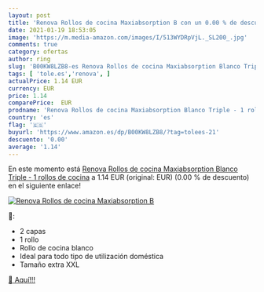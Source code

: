 ```yaml
---
layout: post
title: 'Renova Rollos de cocina Maxiabsorption B con un 0.00 % de descuento'
date: 2021-01-19 18:53:05
image: 'https://m.media-amazon.com/images/I/513WYDRpVjL._SL200_.jpg'
comments: true
category: ofertas
author: ring
slug: 'B00KW8LZB8-es Renova Rollos de cocina Maxiabsorption Blanco Triple - 1...'
tags: [ 'tole.es','renova', ]
actualPrice: 1.14 EUR
currency: EUR
price: 1.14
comparePrice:  EUR
prodname: 'Renova Rollos de cocina Maxiabsorption Blanco Triple - 1 rollos de cocina'
country: 'es'
flag: '🇪🇸'
buyurl: 'https://www.amazon.es/dp/B00KW8LZB8/?tag=tolees-21'
descuento: '0.00'
average: '1.14'
---
```


En este momento está [Renova Rollos de cocina Maxiabsorption Blanco Triple - 1 rollos de cocina](https://www.amazon.es/dp/B00KW8LZB8/?tag=tolees-21) a 1.14 EUR (original:  EUR) (0.00 %  de descuento) en el siguiente enlace!

[![Renova Rollos de cocina Maxiabsorption B](https://m.media-amazon.com/images/I/513WYDRpVjL._SL200_.jpg)](https://www.amazon.es/dp/B00KW8LZB8/?tag=tolees-21)

🔎:

- 2 capas
- 1 rollo
- Rollo de cocina blanco
- Ideal para todo tipo de utilización doméstica
- Tamaño extra XXL

[🛒 Aquí!!!](https://www.amazon.es/dp/B00KW8LZB8/?tag=tolees-21)
